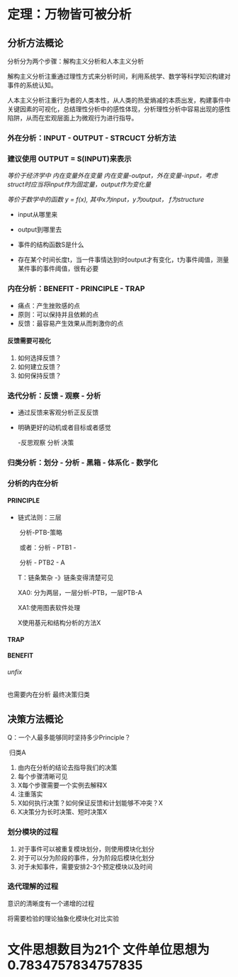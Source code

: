 # 定理：万物皆可被分析

## 分析方法概论

分析分为两个步骤：解构主义分析和人本主义分析

解构主义分析注重通过理性方式来分析时间，利用系统学、数学等科学知识构建对事件的系统认知。

人本主义分析注重行为者的人类本性，从人类的热爱熵减的本质出发，构建事件中关键因素的可视化，总结理性分析中的感性体现，分析理性分析中容易出现的感性陷阱，从而在宏观层面上为微观行为进行指导。

### 外在分析：INPUT - OUTPUT - STRCUCT 分析方法

### 建议使用 OUTPUT = S(INPUT)来表示

*等价于经济学中 内在变量外在变量 内在变量-output，外在变量-input，考虑struct时应当将input作为固定量，output作为变化量*

*等价于数学中的函数 y = f(x), 其中x为input，y为output， f为structure*



* input从哪里来
* output到哪里去
* 事件的结构函数S是什么

* 存在某个时间长度t，当一件事情达到t时output才有变化，t为事件阈值，测量某件事的事件阈值，很有必要

### 内在分析：BENEFIT - PRINCIPLE - TRAP 

* 痛点：产生挫败感的点
* 原则：可以保持并且依赖的点
* 反馈：最容易产生效果从而刺激你的点

#### 反馈需要可视化

1. 如何选择反馈？
2. 如何建立反馈？
3. 如何保持反馈？

### 迭代分析：反馈 - 观察 - 分析

- 通过反馈来客观分析正反反馈

- 明确更好的动机或者目标或者感觉

  -反思观察 分析 决策

  


### 归类分析：划分 - 分析 - 黑箱 - 体系化 - 数学化



### 分析的内在分析


#### PRINCIPLE

* 链式法则：三层

  ​					分析-PTB-策略

  ​					或者：分析 - PTB1   -

  ​								分析 - PTB2   -  A

  T：链条繁杂 -》链条变得清楚可见

  XA0: 分为两层，一层分析-PTB，一层PTB-A

  XA1:使用图表软件处理 

  X使用基元和结构分析的方法X



#### TRAP

#### BENEFIT



###### unfix

也需要内在分析 最终决策归类



##  决策方法概论

Q：一个人最多能够同时坚持多少Principle？

​			归类A

1. 由内在分析的结论去指导我们的决策
2. 每个步骤清晰可见
3. X每个步骤需要一个实例去解释X
4. 注重落实
5. X如何执行决策？如何保证反馈和计划能够不冲突？X
6. X决策分为长时决策、短时决策X



### 划分模块的过程

1. 对于事件可以被重复模块划分，则使用模块化划分
2. 对于可以分为阶段的事件，分为阶段后模块化划分
3. 对于未知事件，需要安排2-3个预定模块以及时间

### 迭代理解的过程

意识的清晰度有一个递增的过程

将需要检验的理论抽象化模块化对比实验

# 文件思想数目为21个 文件单位思想为0.7834757834757835